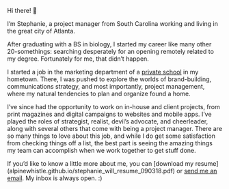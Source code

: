 Hi there! 👋

I’m Stephanie, a project manager from South Carolina working and living in the great city of Atlanta.

After graduating with a BS in biology, I started my career like many other 20-somethings: searching desperately for an opening remotely related to my degree. Fortunately for me, that didn’t happen.

I started a job in the marketing department of a [private school](https://www.heathwood.org/) in my hometown. There, I was pushed to explore the worlds of brand-building, communications strategy, and most importantly, project management, where my natural tendencies to plan and organize found a home.

I’ve since had the opportunity to work on in-house and client projects, from print magazines and digital campaigns to websites and mobile apps. I’ve played the roles of strategist, realist, devil’s advocate, and cheerleader, along with several others that come with being a project manager. There are so many things to love about this job, and while I do get some satisfaction from checking things off a list, the best part is seeing the amazing things my team can accomplish when we work together to get stuff done.

If you’d like to know a little more about me, you can [download my resume] (alpinewhistle.github.io/stephanie_will_resume_090318.pdf) or [send me an email](mailto:stephewill@gmail.com). My inbox is always open. :)
